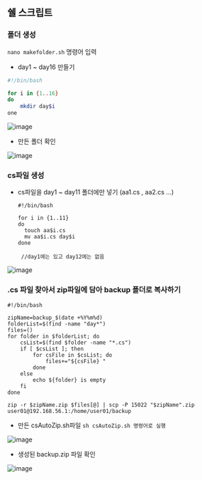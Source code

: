 ## 쉘 스크립트



### 폴더 생성 

```nano makefolder.sh```  명령어 입력 

+ day1 ~ day16 만들기

```sh
#!/bin/bash

for i in {1..16}
do
	mkdir day$i
one
```

![image](https://user-images.githubusercontent.com/61257242/104005449-7ad56500-51e8-11eb-8b23-c82e3237618e.png)



+ 만든 폴더 확인

![image](https://user-images.githubusercontent.com/61257242/104005492-8de83500-51e8-11eb-9b28-05a78b7c5d29.png)



### cs파일 생성

+ cs파일을 day1 ~ day11 폴더에만 넣기    (aa1.cs , aa2.cs ...)

  ``` shell
  #!/bin/bash
  
  for i in {1..11}
  do
  	touch aa$i.cs
  	mv aa$i.cs day$i
  done
  ```

  ``` //day1에는 있고 day12에는 없음```

![image](https://user-images.githubusercontent.com/61257242/104005522-9b052400-51e8-11eb-874f-f25b15e4b011.png)



### .cs 파일 찾아서 zip파일에 담아 backup 폴더로 복사하기

``` shell
#!/bin/bash

zipName=backup_$(date +%Y%m%d)
folderList=$(find -name "day*")
files=()
for folder in $folderList; do
	csList=$(find $folder -name "*.cs")
	if [ $csList ]; then
		for csFile in $csList; do
			files+="${csFile} "
		done
	else 
		echo ${folder} is empty
	fi
done

zip -r $zipName.zip $files[@] | scp -P 15022 "$zipName".zip user01@192.168.56.1:/home/user01/backup
```



+ 만든 csAutoZip.sh파일 ```sh csAutoZip.sh 명령어로 실행 ```

![image](https://user-images.githubusercontent.com/61257242/104005561-a8221300-51e8-11eb-868a-b2af2404fbc3.png)



+ 생성된 backup.zip 파일 확인

![image](https://user-images.githubusercontent.com/61257242/104005598-b53f0200-51e8-11eb-9665-d7422b814a52.png)